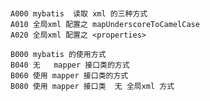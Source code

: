 #
    A000 mybatis  读取 xml 的三种方式 
    A010 全局xml 配置之 mapUnderscoreToCamelCase
    A020 全局xml 配置之 <properties>
    
    B000 mybatis 的使用方式 
    B040 无   mapper 接口类的方式
    B060 使用 mapper 接口类的方式
    B080 使用 mapper 接口类  无 全局xml 方式 
